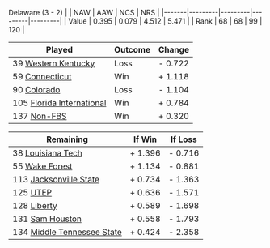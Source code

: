 Delaware (3 - 2)
|       |   NAW   |   AAW   |   NCS   |   NRS   |
|-------|---------|---------|---------|---------|
| Value |   0.395 |   0.079 |   4.512 |   5.471 |
| Rank  |      68 |      68 |      99 |     120 |

| Played                    | Outcome    |  Change  |
|---------------------------|------------|----------|
|  39 [Western Kentucky      ](WesternKentucky.md)| Loss       | -  0.722 |
|  59 [Connecticut           ](Connecticut.md)| Win        | +  1.118 |
|  90 [Colorado              ](Colorado.md)| Loss       | -  1.104 |
| 105 [Florida International ](FloridaInternational.md)| Win        | +  0.784 |
| 137 [Non-FBS               ](NonFBS.md)| Win        | +  0.320 |

| Remaining                 |  If Win  |  If Loss |
|---------------------------|----------|----------|
|  38 [Louisiana Tech        ](LouisianaTech.md)| +  1.396 | -  0.716 |
|  55 [Wake Forest           ](WakeForest.md)| +  1.134 | -  0.881 |
| 113 [Jacksonville State    ](JacksonvilleState.md)| +  0.734 | -  1.363 |
| 125 [UTEP                  ](UTEP.md)| +  0.636 | -  1.571 |
| 128 [Liberty               ](Liberty.md)| +  0.589 | -  1.698 |
| 131 [Sam Houston           ](SamHouston.md)| +  0.558 | -  1.793 |
| 134 [Middle Tennessee State](MiddleTennesseeState.md)| +  0.424 | -  2.358 |


